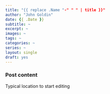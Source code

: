 ```yaml
---
title: "{{ replace .Name "-" " " | title }}"
author: "John Goldin"
date: {{ .Date }}
subtitle: ~
excerpt: ~
images: ~
tags: ~
categories: ~
series: ~
layout: single
draft: yes
---
```


### Post content

Typical location to start editing 


